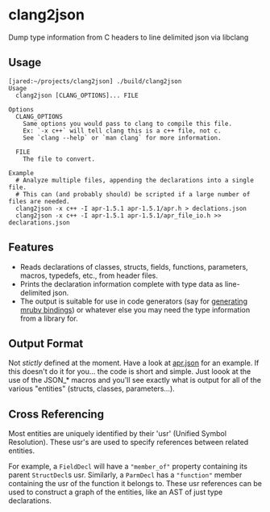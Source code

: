 # clang2json
Dump type information from C headers to line delimited json via libclang

## Usage

```
[jared:~/projects/clang2json] ./build/clang2json
Usage
  clang2json [CLANG_OPTIONS]... FILE

Options
  CLANG_OPTIONS
    Same options you would pass to clang to compile this file.
    Ex: `-x c++` will tell clang this is a c++ file, not c.
    See `clang --help` or `man clang` for more information.

  FILE
    The file to convert.

Example
  # Analyze multiple files, appending the declarations into a single file.
  # This can (and probably should) be scripted if a large number of files are needed.
  clang2json -x c++ -I apr-1.5.1 apr-1.5.1/apr.h > declations.json
  clang2json -x c++ -I apr-1.5.1 apr-1.5.1/apr_file_io.h >> declarations.json
```

## Features
- Reads declarations of classes, structs, fields, functions, parameters, macros, typedefs, etc., from header files.
- Prints the declaration information complete with type data as line-delimited json.
- The output is suitable for use in code generators (say for [generating mruby bindings](https://github.com/jbreeden/mruby-bindings))
  or whatever else you may need the type information from a library for.

## Output Format
Not _stictly_ defined at the moment. Have a look at [apr.json](https://github.com/jbreeden/clang2json/blob/master/apr.json) for an example.
If this doesn't do it for you... the code is short and simple. Just loook at the use of the JSON_* macros and you'll see exactly
what is output for all of the various "entities" (structs, classes, parameters...).

## Cross Referencing
Most entities are uniquely identified by their 'usr' (Unified Symbol Resolution). These usr's are used to specify references
between related entities.

For example, a `FieldDecl` will have a `"member_of"` property containing its parent `StructDecl`s usr. Similarly, a `ParmDecl` has a `"function"` member containing the usr of the function it belongs to. These usr references can
be used to construct a graph of the entities, like an AST of just type declarations.
